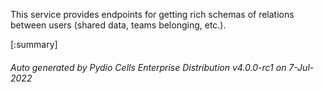 






This service provides endpoints for getting rich schemas of relations between users (shared data, teams belonging, etc.).

[:summary]

###### Auto generated by Pydio Cells Enterprise Distribution v4.0.0-rc1 on 7-Jul-2022
